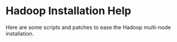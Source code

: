 # Hadoop Installation Help

Here are some scripts and patches to ease the Hadoop
multi-node installation.
